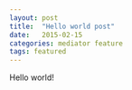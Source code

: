 ```yaml
---
layout: post
title:  "Hello world post"
date:   2015-02-15 
categories: mediator feature
tags: featured
---
```


Hello world!
